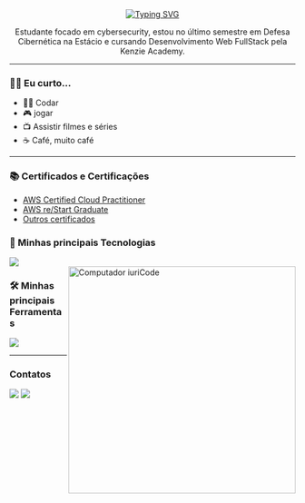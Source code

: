 <!--
<p>Olá amigo(a), meu github está passando por uma reestruturação e logo você poderá ver meus projetos pessoais e estudos!</p>
<p>Hello friend, my github is undergoing restructuring and soon you will be able to see my personal projects and studies!</p>
-->
<div align="center" style="text-align: center;">
    <a href="https://git.io/typing-svg">
    <img src="https://readme-typing-svg.herokuapp.com?font=poppins&size=18&pause=1000&width=600&lines=Olá%2C+Meu+nome+é+Wilian!;Eu+sou+estudante+de+Cybersecurity+e+Web+Development;Seja+muito+Bem-vindo(a)!+%3AP" alt="Typing SVG" />
    </a>
</div>
<p align="center">
    Estudante focado em cybersecurity, estou no último semestre em Defesa Cibernética na Estácio e cursando Desenvolvimento Web FullStack pela Kenzie Academy.
</p>
<hr>
<div>
    <h3>🙅‍♂️ Eu curto...</h3>
    <ul>
        <li>👩‍💻 Codar</li>
        <li>🎮 jogar</li>
        <li>📺 Assistir filmes e séries</li>
        <li>☕ Café, muito café</li>
    </ul>
</div>
<hr>
<div>
    <h3>📚 Certificados e Certificações</h3>
    <ul>
        <li><a href="https://www.credly.com/badges/959fde0d-dd2c-401e-b2ee-fed9132b6a42/public_url" target="_blank">AWS Certified Cloud Practitioner</a></li>
        <li><a href="https://www.credly.com/badges/74b2b2c9-e620-49b8-8256-d11898b9d0e3/public_url" target="_blank">AWS re/Start Graduate</a></li>
        <li><a href="https://github.com/Will-Gabriel/my-certificates" target="_blank">Outros certificados</a></li>
    </ul>
</div>
<div>
    <div>
        <h3>🚀 Minhas principais Tecnologias</h3>
        <img src="https://skillicons.dev/icons?i=aws,py,git,github,linux&perline=14"/>
    </div>
    <img src="https://raw.githubusercontent.com/MicaelliMedeiros/micaellimedeiros/master/image/computer-illustration.png" min-width="400px" max-width="400px" width="400px" align="right" alt="Computador iuriCode">
    <!--
    <div>
        <h3>🎲 Meus principais Databases</h3>
        <img src="https://skillicons.dev/icons?i=mysql&perline=14"/>
    </div>
    -->
    <div>
        <h3>🛠 Minhas principais Ferramentas</h3>
        <img src="https://skillicons.dev/icons?i=vscode,debian&perline=14"/>
    </div>
</div>
<hr>
<div id="links">
    <h3>Contatos</h3>
    <a href="https://www.instagram.com/wiliann.gabriel/" target="_blank"><img src="https://skillicons.dev/icons?i=instagram&perline=14"/></a>
    <a href="https://www.linkedin.com/in/will-gabriel/" target="_blank"><img src="https://skillicons.dev/icons?i=linkedin&perline=14"/></a>
</div> 
